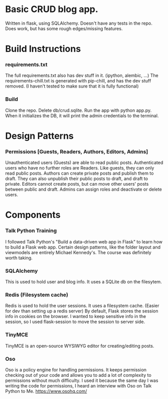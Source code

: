 # Basic CRUD blog app.
Written in flask, using SQLAlchemy.
Doesn't have any tests in the repo.
Does work, but has some rough edges/missing features.

# Build Instructions
### requirements.txt
The full requirements.txt also has dev stuff in it. (ipython, alembic, ...)
The requirements-chill.txt is generated with pip-chill, and has the dev stuff removed. (I haven't tested to make sure that it is fully functional)
### Build
Clone the repo. Delete db/crud.sqlite. Run the app with python app.py. When it initializes the DB, it will print the admin credentials to the terminal.

# Design Patterns
### Permissions [Guests, Readers, Authors, Editors, Admins]
Unauthenticated users (Guests) are able to read public posts.
Authenticated users who have no further roles are Readers. Like guests, they can only read public posts.
Authors can create private posts and publish them to draft. They can also unpublish their public posts to draft, and draft to private.
Editors cannot create posts, but can move other users' posts between public and draft.
Admins can assign roles and deactivate or delete users.

# Components
### Talk Python Training
I followed Talk Python's "Build a data-driven web app in Flask" to learn how to build a Flask web app.
Certain design patterns, like the folder layout and viewmodels are entirely Michael Kennedy's.
The course was definitely worth taking.
### SQLAlchemy
This is used to hold user and blog info. It uses a SQLite db on the filesytem.
### Redis (Filesystem cache)
Redis is used to hold the user sessions. It uses a filesystem cache. (Easier for dev than setting up a redis server)
By default, Flask stores the session info in cookies on the browser. I wanted to keep sensitive info in the session, so I used flask-session to move the session to server side.
### TinyMCE
TinyMCE is an open-source WYSIWYG editor for creating/editing posts.
### Oso
Oso is a policy engine for handling permissions. It keeps permission checking out of your code and allows you to add a lot of complexity to permissions without much difficulty. I used it because the same day I was writing the code for permissions, I heard an interview with Oso on Talk Python to Me. https://www.osohq.com/
